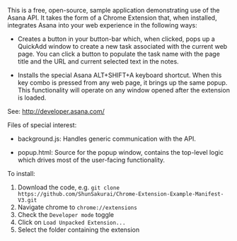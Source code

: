 This is a free, open-source, sample application demonstrating use of the
Asana API. It takes the form of a Chrome Extension that, when installed,
integrates Asana into your web experience in the following ways:

  * Creates a button in your button-bar which, when clicked, pops up a
    QuickAdd window to create a new task associated with the current web page.
    You can click a button to populate the task name with the page title and
    the URL and current selected text in the notes.

  * Installs the special Asana ALT+SHIFT+A keyboard shortcut. When this key
    combo is pressed from any web page, it brings up the same popup.
    This functionality will operate on any window opened after the extension
    is loaded.

See: http://developer.asana.com/

Files of special interest:

  - background.js:
    Handles generic communication with the API.

  - popup.html:
    Source for the popup window, contains the top-level logic which drives
    most of the user-facing functionality.

To install:

  1. Download the code, e.g. `git clone https://github.com/ShunSakurai/Chrome-Extension-Example-Manifest-V3.git`
  2. Navigate chrome to `chrome://extensions`
  3. Check the `Developer mode` toggle
  4. Click on `Load Unpacked Extension...`
  5. Select the folder containing the extension
